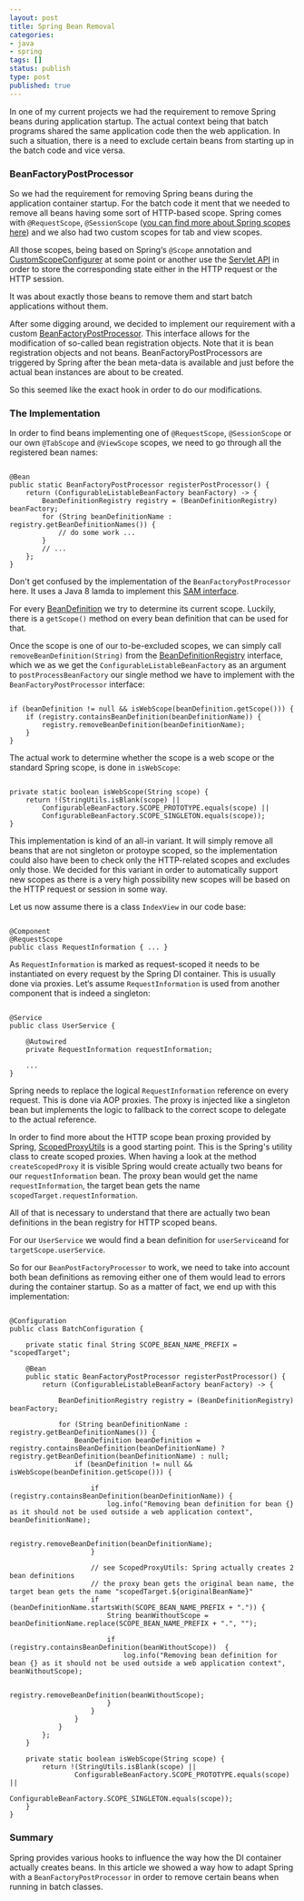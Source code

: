 ```yaml
---
layout: post
title: Spring Bean Removal
categories:
- java
- spring
tags: []
status: publish
type: post
published: true
---
```


In one of my current projects we had the requirement to remove Spring beans during application startup. The actual context being that batch programs shared the same application code then the web application. In such a situation, there is a need to exclude certain beans from starting up in the batch code and vice versa.

### BeanFactoryPostProcessor

So we had the requirement for removing Spring beans during the application container startup. For the batch code it ment that we needed to remove all beans having some sort of HTTP-based scope. Spring comes with `@RequestScope`, `@SessionScope` ([you can find more about Spring scopes here](https://docs.spring.io/spring/docs/3.0.0.M3/reference/html/ch04s04.html)) and we also had two custom scopes for tab and view scopes. 

All those scopes, being based on Spring‘s `@Scope` annotation and [CustomScopeConfigurer](https://docs.spring.io/spring/docs/current/javadoc-api/org/springframework/beans/factory/config/CustomScopeConfigurer.html) at some point or another use the [Servlet API](http://docs.oracle.com/javaee/6/api/index.html?javax/servlet/package-summary.html) in order to store the corresponding state either in the HTTP request or the HTTP session. 

It was about exactly those beans to remove them and start batch applications without them. 

After some digging around, we decided to implement our requirement with a custom [BeanFactoryPostProcessor](https://docs.spring.io/spring/docs/current/javadoc-api/org/springframework/beans/factory/config/BeanFactoryPostProcessor.html). This interface allows for the modification of so-called bean registration objects. Note that it is bean registration objects and not beans. BeanFactoryPostProcessors are triggered by Spring after the bean meta-data is available and just before the actual bean instances are about to be created.

So this seemed like the exact hook in order to do our modifications. 

### The Implementation

In order to find beans implementing one of `@RequestScope`, `@SessionScope` or our own `@TabScope` and `@ViewScope` scopes, we need to go through all the registered bean names:

<pre><code class="language-groovy">
@Bean
public static BeanFactoryPostProcessor registerPostProcessor() {
	return (ConfigurableListableBeanFactory beanFactory) -> {
		BeanDefinitionRegistry registry = (BeanDefinitionRegistry) beanFactory;
		for (String beanDefinitionName : registry.getBeanDefinitionNames()) {
			// do some work ...
		}
		// ...
	};
}
</code></pre>

Don't get confused by the implementation of the `BeanFactoryPostProcessor` here. It uses a Java 8 lamda to implement this [SAM interface](https://stackoverflow.com/questions/17913409/what-is-a-sam-type-in-java).

For every [BeanDefinition](https://docs.spring.io/spring-framework/docs/current/javadoc-api/org/springframework/beans/factory/config/BeanDefinition.html) we try to determine its current scope. Luckily, there is a `getScope()` method on every bean definition that can be used for that.

Once the scope is one of our to-be-excluded scopes, we can simply call `removeBeanDefinition(String)` from the [BeanDefinitionRegistry](https://docs.spring.io/spring/docs/current/javadoc-api/org/springframework/beans/factory/support/BeanDefinitionRegistry.html) interface, which we as we get the `ConfigurableListableBeanFactory` as an argument to `postProcessBeanFactory` our single method we have to implement with the `BeanFactoryPostProcessor` interface:

<pre><code class="language-groovy">
if (beanDefinition != null && isWebScope(beanDefinition.getScope())) {
	if (registry.containsBeanDefinition(beanDefinitionName)) {
    	registry.removeBeanDefinition(beanDefinitionName);
    }
}
</code></pre>

The actual work to determine whether the scope is a web scope or the standard Spring scope, is done in `isWebScope`:

<pre><code class="language-groovy">
private static boolean isWebScope(String scope) {
	return !(StringUtils.isBlank(scope) || 
    	ConfigurableBeanFactory.SCOPE_PROTOTYPE.equals(scope) || 
        ConfigurableBeanFactory.SCOPE_SINGLETON.equals(scope));
}
</code></pre>

This implementation is kind of an all-in variant. It will simply remove all beans that are not singleton or protoype scoped, so the implementation could also have been to check only the HTTP-related scopes and excludes only those. We decided for this variant in order to automatically support new scopes as there is a very high possibility new scopes will be based on the HTTP request or session in some way. 

Let us now assume there is a class `IndexView` in our code base:

<pre><code class="language-groovy">
@Component
@RequestScope
public class RequestInformation { ... }
</code></pre>

As `RequestInformation` is marked as request-scoped it needs to be instantiated on every request by the Spring DI container. This is usually done via proxies. Let‘s assume `RequestInformation` is used from another component that is indeed a singleton:

<pre><code class="language-groovy">
@Service
public class UserService { 
    
    @Autowired
    private RequestInformation requestInformation;
    
    ...
}
</code></pre>

Spring needs to replace the logical `RequestInformation` reference on every request. This is done via AOP proxies. The proxy is injected like a singleton bean but implements the logic to fallback to the correct scope to delegate to the actual reference. 

In order to find more about the HTTP scope bean proxing provided by Spring, [ScopedProxyUtils](https://docs.spring.io/spring/docs/current/javadoc-api/org/springframework/aop/scope/ScopedProxyUtils.html) is a good starting point. This is the Spring's utility class to create scoped proxies. When having a look at the method `createScopedProxy` it is visible Spring would create actually two beans for our `requestInformation` bean. The proxy bean would get the name `requestInformation`, the target bean gets the name `scopedTarget.requestInformation`. 

All of that is necessary to understand that there are actually two bean definitions in the bean registry for HTTP scoped beans.

For our `UserService` we would find a bean definition for `userService`and for `targetScope.userService`.

So for our `BeanPostFactoryProcessor` to work, we need to take into account both bean definitions as removing either one of them would lead to errors during the container startup. So as a matter of fact, we end up with this implementation:

<pre><code class="language-groovy">
@Configuration
public class BatchConfiguration {
    
    private static final String SCOPE_BEAN_NAME_PREFIX = "scopedTarget";
    
    @Bean
    public static BeanFactoryPostProcessor registerPostProcessor() {
        return (ConfigurableListableBeanFactory beanFactory) -> {
            
            BeanDefinitionRegistry registry = (BeanDefinitionRegistry) beanFactory;
                
            for (String beanDefinitionName : registry.getBeanDefinitionNames()) {
                BeanDefinition beanDefinition = registry.containsBeanDefinition(beanDefinitionName) ? registry.getBeanDefinition(beanDefinitionName) : null;
                if (beanDefinition != null && isWebScope(beanDefinition.getScope())) {
                    
                    if (registry.containsBeanDefinition(beanDefinitionName)) {
                        log.info("Removing bean definition for bean {} as it should not be used outside a web application context", beanDefinitionName);
                        
                        registry.removeBeanDefinition(beanDefinitionName);
                    }
                    
                    // see ScopedProxyUtils: Spring actually creates 2 bean definitions 
                    // the proxy bean gets the original bean name, the target bean gets the name "scopedTarget.${originalBeanName}"
                    if (beanDefinitionName.startsWith(SCOPE_BEAN_NAME_PREFIX + ".")) {
                        String beanWithoutScope = beanDefinitionName.replace(SCOPE_BEAN_NAME_PREFIX + ".", "");
                        
                        if (registry.containsBeanDefinition(beanWithoutScope))  {
                            log.info("Removing bean definition for bean {} as it should not be used outside a web application context", beanWithoutScope);
                            
                            registry.removeBeanDefinition(beanWithoutScope);
                        }
                    }
                }
            }
        };
    }
    
    private static boolean isWebScope(String scope) {
        return !(StringUtils.isBlank(scope) || 
                ConfigurableBeanFactory.SCOPE_PROTOTYPE.equals(scope) || 
                ConfigurableBeanFactory.SCOPE_SINGLETON.equals(scope));
    }
}
</code></pre>

### Summary

Spring provides various hooks to influence the way how the DI container actually creates beans. In this article we showed a way how to adapt Spring with a `BeanFactoryPostProcessor` in order to remove certain beans when running in batch classes.




